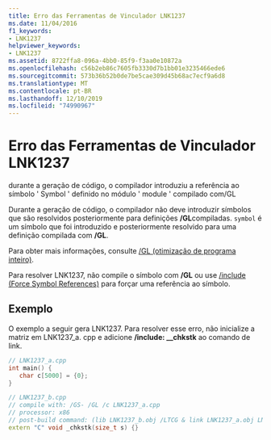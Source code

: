 ```yaml
---
title: Erro das Ferramentas de Vinculador LNK1237
ms.date: 11/04/2016
f1_keywords:
- LNK1237
helpviewer_keywords:
- LNK1237
ms.assetid: 8722ffa8-096a-4bb0-85f9-f3aa0e10872a
ms.openlocfilehash: c56b2eb86c7605fb3330d7b1bb01e3235466ede6
ms.sourcegitcommit: 573b36b52b0de7be5cae309d45b68ac7ecf9a6d8
ms.translationtype: MT
ms.contentlocale: pt-BR
ms.lasthandoff: 12/10/2019
ms.locfileid: "74990967"
---
```

# <a name="linker-tools-error-lnk1237"></a>Erro das Ferramentas de Vinculador LNK1237

durante a geração de código, o compilador introduziu a referência ao símbolo ' Symbol ' definido no módulo ' module ' compilado com/GL

Durante a geração de código, o compilador não deve introduzir símbolos que são resolvidos posteriormente para definições **/GL**compiladas. `symbol` é um símbolo que foi introduzido e posteriormente resolvido para uma definição compilada com **/GL**.

Para obter mais informações, consulte [/GL (otimização de programa inteiro)](../../build/reference/gl-whole-program-optimization.md).

Para resolver LNK1237, não compile o símbolo com **/GL** ou use [/include (Force Symbol References)](../../build/reference/include-force-symbol-references.md) para forçar uma referência ao símbolo.

## <a name="example"></a>Exemplo

O exemplo a seguir gera LNK1237. Para resolver esse erro, não inicialize a matriz em LNK1237_a. cpp e adicione **/include: __chkstk** ao comando de link.

```cpp
// LNK1237_a.cpp
int main() {
   char c[5000] = {0};
}
```

```cpp
// LNK1237_b.cpp
// compile with: /GS- /GL /c LNK1237_a.cpp
// processor: x86
// post-build command: (lib LNK1237_b.obj /LTCG & link LNK1237_a.obj LNK1237_b.lib /nodefaultlib /entry:main /LTCG)
extern "C" void _chkstk(size_t s) {}
```
